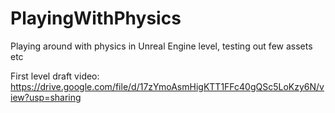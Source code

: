 # PlayingWithPhysics
 Playing around with physics in Unreal Engine level, testing out few assets etc

First level draft video:
https://drive.google.com/file/d/17zYmoAsmHigKTT1FFc40gQSc5LoKzy6N/view?usp=sharing
